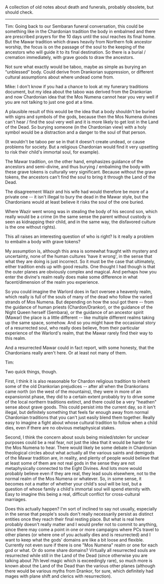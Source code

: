 A collection of old notes about death and funerals, probably obsolete, but should check.

---
Tim:
Going back to our Sembaran funeral conversation, this could be something like in the Chardonian tradition the body in embalmed and there are prescribed prayers for the 10 days until the soul reaches its final home. But the Mawar tradition which draws heavily from Northern folk ancestor worship, the focus is on the passage of the soul to the keeping of the ancestors who will guide it to its final destination. So there is a burial / cremation immediately, with grave goods to draw the ancestors. 


Not sure what exactly would be taboo, maybe as simple as burying an “unblessed” body. Could derive from Drankorian suppression, or different cultural assumptions about where undead come from.

Mike:
I don't know if you had a chance to look at my funerary traditions document, but my idea about the taboo was derived from the Drankorian and now Chardonian idea that the Mos Numena cannot hear you very well if you are not talking to just one god at a time.

A plausible result of this would be the idea that a body shouldn't be buried with signs and symbols of the gods, because then the Mos Numena divines can't hear / find the soul very well and it is more likely to get lost in the Land of the Dead. So burying someone (in the Chardonian view) with a holy symbol would be a distraction and a danger to the soul of that person.

(It wouldn't be taboo per se in that it doesn't create undead, or cause problems for society. But a religious Chardonian would find it very upsetting to risk their child's immortal soul, for example).

  

The Mawar tradition, on the other hand, emphasizes guidance of the ancestors and semi-divine, and thus burying / embalming the body with these grave tokens is culturally very significant. Because without the grave tokens, the ancestors can't find the soul to bring it through the Land of the Dead.

  

The disagreement Wazir and his wife had would therefore be more of a private one -- it isn't illegal to bury the dead in the Mawar style, but the Chardonians would at least believe it risks the soul of the one buried. 

  

Where Wazir went wrong was in stealing the body of his second son, which really would be a crime (in the same sense the parent without custody is seen as kidnapping their child, and in the same way, the disfavored culture is the one without rights).

  

This all raises an interesting question of who is right? Is it really a problem to embalm a body with grave tokens? 

  

My assumption is, although this area is somewhat fraught with mystery and uncertainty, none of the human cultures 'have it wrong', in the sense that what they are doing is just incorrect. So it must be the case that ultimately, either tradition ends up with good results. One thought I had though is that the outer planes are obviously complex and magical. And perhaps how you enter the divine's realm really does make some difference in what facent/dimension of the realm you experience.

  

So you could imagine the Warlord does in fact oversee a heavenly realm, which really is full of the souls of many of the dead who follow the varied strands of Mos Numena. But depending on how the soul got there -- from the guidance of human priests (Chardon/Drankor), or the guidance of the Night Queen herself (Sembara), or the guidance of an ancestor spirit (Mawar) the place is a little different -- like multiple different realms taking up the same space, somehow. And so you might have the occasional story of a resurrected soul, who really does believe, from their particular experience of the Warlord's realm, that the Mawar rarely find their way to this realm.

  

And a resurrected Mawar could in fact report, with some honesty, that the Chardonians really aren't here. Or at least not many of them.

Tim:
  
Two quick things, though.

  

First, I think it is also reasonable for Chardon religious tradition to inherit some of the old Drankorian prejudices -- after all when the Drankorians came north (on the west of the mountains), they were in more of an expansionist phase, they did to a certain extent probably try to drive some of the local northern traditions extinct, and there could be a very "heathen" sense about grave goods. This could persist into the current day, so it isn't illegal, but definitely something that feels far enough away from normal Chardonian traditions that you can't just easily blend them together. Really easy to imagine a fight about whose cultural tradition to follow when a child dies, even if there are no obvious metaphysical stakes. 

  

Second, I think the concern about souls being misled/stolen for unclear purposes could be a real fear, not just the idea that it would be harder for the Mos Numena to hear. There would likely be some debate in Chardonian theological circles about what actually all the various saints and demigods of the Mawar tradition are, in reality, and plenty of people would believe that at least some of them are not real gods in the sense they are not metaphysically connected to the Eight Divines. And lots more would probably believe even if they are real, they lead souls elsewhere, not to the normal realm of the Mos Numena or whatever. So, in some sense, it becomes not a matter of whether your child's soul will be lost, but a question of whose family a child's immortal soul will spend eternity with. Easy to imagine this being a real, difficult conflict for cross-cultural marriages. 

  

Does this actually happen? I'm sort of inclined to say not usually, especially in the sense that people's souls don't really necessarily persist as distinct entities once they reach their final resting place. But what is real here probably doesn't really matter and I would prefer not to commit to anything, since there may come a point in one or more campaigns where PCs travel to other planes (or where one of you actually dies and is resurrected) and I want to keep what the gods' domains are like a bit loose and flexible. Currently not even sure if there is one "Mos Numena" realm or one for each god or what. Or do some share domains? Virtually all resurrected souls are resurrected while still in the Land of the Dead (since otherwise you are talking about 7th level magic which is exceedingly rare), so much more is known about the Land of the Dead than the various other planes (although there would be various myths from Drankor, for sure, which definitely had mages with plane shift and clerics with resurrection).